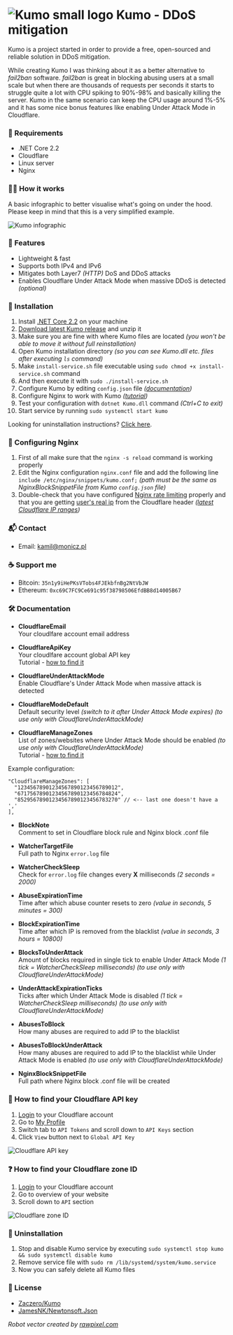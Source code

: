 # ![Kumo small logo](https://github.com/Zaczero/Kumo/blob/master/images/KumoSmall.png) Kumo - DDoS mitigation

Kumo is a project started in order to provide a free, open-sourced and reliable solution in DDoS mitigation.

While creating Kumo I was thinking about it as a better alternative to *fail2ban* software.
*fail2ban* is great in blocking abusing users at a small scale but when there are thousands of requests per seconds it starts to struggle quite a lot with CPU spiking to 90%-98% and basically killing the server.
Kumo in the same scenario can keep the CPU usage around 1%-5% and it has some nice bonus features like enabling Under Attack Mode in Cloudflare.

### 🔴 Requirements

* .NET Core 2.2
* Cloudflare
* Linux server
* Nginx

### 👨‍💻 How it works

A basic infographic to better visualise what's going on under the hood.  
Please keep in mind that this is a very simplified example.

![Kumo infographic](https://github.com/Zaczero/Kumo/blob/master/images/KumoInfo.png)

### 🎡 Features

* Lightweight & fast
* Supports both IPv4 and IPv6
* Mitigates both Layer7 *(HTTP)* DoS and DDoS attacks
* Enables Cloudflare Under Attack Mode when massive DDoS is detected *(optional)*

### 🏁 Installation

1. Install [.NET Core 2.2](https://dotnet.microsoft.com/download/linux-package-manager/ubuntu18-04/runtime-2.2.0) on your machine
2. [Download latest Kumo release](https://github.com/Zaczero/Kumo/releases/latest) and unzip it
3. Make sure you are fine with where Kumo files are located *(you won't be able to move it without full reinstallation)*
4. Open Kumo installation directory *(so you can see Kumo.dll etc. files after executing `ls` command)*
5. Make `install-service.sh` file executable using `sudo chmod +x install-service.sh` command
6. And then execute it with `sudo ./install-service.sh`
7. Configure Kumo by editing `config.json` file *([documentation](#documentation))*
8. Configure Nginx to work with Kumo *([tutorial](#configuring-nginx))*
9. Test your configuration with `dotnet Kumo.dll` command *(Ctrl+C to exit)*
10. Start service by running `sudo systemctl start kumo`

Looking for uninstallation instructions? [Click here](#uninstallation).

### 🔧 Configuring Nginx

1. First of all make sure that the `nginx -s reload` command is working properly
2. Edit the Nginx configuration `nginx.conf` file and add the following line `include /etc/nginx/snippets/kumo.conf;`
   *(path must be the same as *NginxBlockSnippetFile* from Kumo `config.json` file)*
3. Double-check that you have configured [Nginx rate limiting](https://www.nginx.com/blog/rate-limiting-nginx/) properly
   and that you are getting [user's real ip](https://www.mysterydata.com/how-to-get-the-real-ip-address-using-cloudflare-and-nginx-cwp-centos-web-panel/) from the Cloudflare header
   *([latest Cloudflare IP ranges](https://www.cloudflare.com/ips/))*

### 📬 Contact

* Email: kamil@monicz.pl

### ☕ Support me

* Bitcoin: `35n1y9iHePKsVTobs4FJEkbfnBg2NtVbJW`
* Ethereum: `0xc69C7FC9Ce691c95f38798506EfdBB8d14005B67`

### 🛠️ Documentation

* **CloudflareEmail**  
Your cloudlfare account email address

* **CloudflareApiKey**  
Your cloudlfare account global API key  
Tutorial - [how to find it](#how-to-find-your-cloudflare-api-key)

* **CloudflareUnderAttackMode**  
Enable Cloudflare's Under Attack Mode when massive attack is detected

* **CloudflareModeDefault**  
Default security level *(switch to it after Under Attack Mode expires)* *(to use only with CloudflareUnderAttackMode)*

* **CloudflareManageZones**  
List of zones/websites where Under Attack Mode should be enabled *(to use only with CloudflareUnderAttackMode)*  
Tutorial - [how to find it](#how-to-find-your-cloudflare-zone-id)

Example configuration:
```json-with-comments
"CloudflareManageZones": [
  "12345678901234567890123456789012",
  "67175678901234567890123456784824",
  "85295678901234567890123456783270" // <-- last one doesn't have a ','
],
```

* **BlockNote**  
Comment to set in Cloudflare block rule and Nginx block .conf file

* **WatcherTargetFile**  
Full path to Nginx `error.log` file

* **WatcherCheckSleep**  
Check for `error.log` file changes every **X** milliseconds *(2 seconds = 2000)*

* **AbuseExpirationTime**  
Time after which abuse counter resets to zero *(value in seconds, 5 minutes = 300)*

* **BlockExpirationTime**  
Time after which IP is removed from the blacklist *(value in seconds, 3 hours = 10800)*

* **BlocksToUnderAttack**  
Amount of blocks required in single tick to enable Under Attack Mode *(1 tick = WatcherCheckSleep milliseconds)* *(to use only with CloudflareUnderAttackMode)*

* **UnderAttackExpirationTicks**  
Ticks after which Under Attack Mode is disabled *(1 tick = WatcherCheckSleep milliseconds)* *(to use only with CloudflareUnderAttackMode)*

* **AbusesToBlock**  
How many abuses are required to add IP to the blacklist

* **AbusesToBlockUnderAttack**  
How many abuses are required to add IP to the blacklist while Under Attack Mode is enabled *(to use only with CloudflareUnderAttackMode)*

* **NginxBlockSnippetFile**  
Full path where Nginx block .conf file will be created

### 🤔 How to find your Cloudflare API key

1. [Login](https://dash.cloudflare.com/) to your Cloudflare account
2. Go to [My Profile](https://www.cloudflare.com/a/account/my-account)
3. Switch tab to `API Tokens` and scroll down to `API Keys` section
4. Click `View` button next to `Global API Key`

![Cloudflare API key](https://github.com/Zaczero/Kumo/blob/master/images/CloudflareApiKey.png)

### ❓ How to find your Cloudflare zone ID

1. [Login](https://dash.cloudflare.com/) to your Cloudflare account
2. Go to overview of your website
3. Scroll down to `API` section

![Cloudflare zone ID](https://github.com/Zaczero/Kumo/blob/master/images/CloudflareZoneId.png)

### 👋 Uninstallation

1. Stop and disable Kumo service by executing `sudo systemctl stop kumo && sudo systemctl disable kumo`
2. Remove service file with `sudo rm /lib/systemd/system/kumo.service`
3. Now you can safely delete all Kumo files

### 📃 License

* [Zaczero/Kumo](https://github.com/Zaczero/Kumo/blob/master/LICENSE)
* [JamesNK/Newtonsoft.Json](https://github.com/JamesNK/Newtonsoft.Json/blob/master/LICENSE.md)

*Robot vector created by [rawpixel.com](https://rawpixel.com)*
